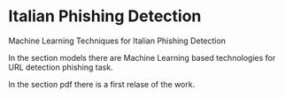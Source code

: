 # Italian Phishing Detection

Machine Learning Techniques for Italian Phishing Detection



In the section models there are Machine Learning based technologies for URL detection phishing task.


In the section pdf there is a first relase of the work.
